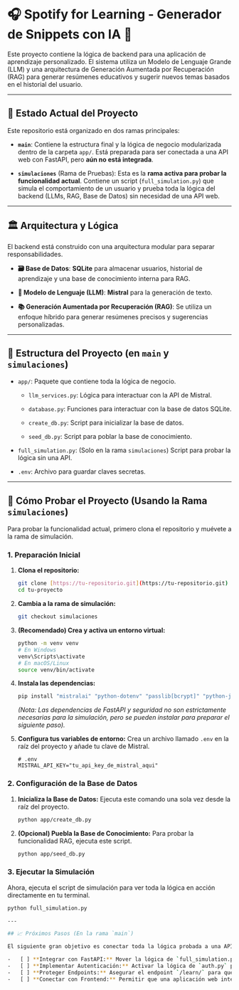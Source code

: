 # 🎧 Spotify for Learning - Generador de Snippets con IA 🤖

Este proyecto contiene la lógica de backend para una aplicación de aprendizaje personalizado. El sistema utiliza un Modelo de Lenguaje Grande (LLM) y una arquitectura de Generación Aumentada por Recuperación (RAG) para generar resúmenes educativos y sugerir nuevos temas basados en el historial del usuario.

---

## 🌟 Estado Actual del Proyecto

Este repositorio está organizado en dos ramas principales:

* **`main`**: Contiene la estructura final y la lógica de negocio modularizada dentro de la carpeta `app/`. Está preparada para ser conectada a una API web con FastAPI, pero **aún no está integrada**.

* **`simulaciones`** (Rama de Pruebas): Esta es la **rama activa para probar la funcionalidad actual**. Contiene un script (`full_simulation.py`) que simula el comportamiento de un usuario y prueba toda la lógica del backend (LLMs, RAG, Base de Datos) sin necesidad de una API web.

---

## 🏛️ Arquitectura y Lógica

El backend está construido con una arquitectura modular para separar responsabilidades.

* **🗃️ Base de Datos**: **SQLite** para almacenar usuarios, historial de aprendizaje y una base de conocimiento interna para RAG.

* **🧠 Modelo de Lenguaje (LLM)**: **Mistral** para la generación de texto.

* **📚 Generación Aumentada por Recuperación (RAG)**: Se utiliza un enfoque híbrido para generar resúmenes precisos y sugerencias personalizadas.

---

## 📂 Estructura del Proyecto (en `main` y `simulaciones`)

* `app/`: Paquete que contiene toda la lógica de negocio.

    * `llm_services.py`: Lógica para interactuar con la API de Mistral.

    * `database.py`: Funciones para interactuar con la base de datos SQLite.

    * `create_db.py`: Script para inicializar la base de datos.

    * `seed_db.py`: Script para poblar la base de conocimiento.

* `full_simulation.py`: (Solo en la rama `simulaciones`) Script para probar la lógica sin una API.

* `.env`: Archivo para guardar claves secretas.

---

## 🚀 Cómo Probar el Proyecto (Usando la Rama `simulaciones`)

Para probar la funcionalidad actual, primero clona el repositorio y muévete a la rama de simulación.

### 1. Preparación Inicial

1.  **Clona el repositorio:**

    ```bash
    git clone [https://tu-repositorio.git](https://tu-repositorio.git)
    cd tu-proyecto
    ```

2.  **Cambia a la rama de simulación:**

    ```bash
    git checkout simulaciones
    ```

3.  **(Recomendado) Crea y activa un entorno virtual:**

    ```bash
    python -m venv venv
    # En Windows
    venv\Scripts\activate
    # En macOS/Linux
    source venv/bin/activate
    ```

4.  **Instala las dependencias:**

    ```bash
    pip install "mistralai" "python-dotenv" "passlib[bcrypt]" "python-jose[cryptography]" fastapi[all]
    ```

    *(Nota: Las dependencias de FastAPI y seguridad no son estrictamente necesarias para la simulación, pero se pueden instalar para preparar el siguiente paso).*

5.  **Configura tus variables de entorno:**
    Crea un archivo llamado `.env` en la raíz del proyecto y añade tu clave de Mistral.

    ```env
    # .env
    MISTRAL_API_KEY="tu_api_key_de_mistral_aqui"
    ```

### 2. Configuración de la Base de Datos

1.  **Inicializa la Base de Datos:**
    Ejecuta este comando una sola vez desde la raíz del proyecto.

    ```bash
    python app/create_db.py
    ```

2.  **(Opcional) Puebla la Base de Conocimiento:**
    Para probar la funcionalidad RAG, ejecuta este script.

    ```bash
    python app/seed_db.py
    ```

### 3. Ejecutar la Simulación

Ahora, ejecuta el script de simulación para ver toda la lógica en acción directamente en tu terminal.

```bash
python full_simulation.py

---

## 📈 Próximos Pasos (En la rama `main`)

El siguiente gran objetivo es conectar toda la lógica probada a una API web.

-   [ ] **Integrar con FastAPI:** Mover la lógica de `full_simulation.py` a los endpoints en `main.py`.
-   [ ] **Implementar Autenticación:** Activar la lógica de `auth.py` para los endpoints `/register` y `/token`.
-   [ ] **Proteger Endpoints:** Asegurar el endpoint `/learn/` para que solo usuarios autenticados puedan acceder.
-   [ ] **Conectar con Frontend:** Permitir que una aplicación web interactúe con la API.

